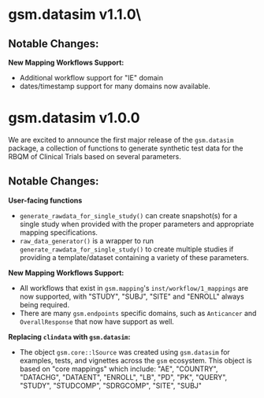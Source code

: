 # gsm.datasim v1.1.0\

## Notable Changes:
**New Mapping Workflows Support:**
- Additional workflow support for "IE" domain
- dates/timestamp support for many domains now available.

# gsm.datasim v1.0.0

We are excited to announce the first major release of the `gsm.datasim` package, 
a collection of functions to generate synthetic test data for the RBQM of Clinical Trials based on several parameters.

## Notable Changes:
**User-facing functions**
- `generate_rawdata_for_single_study()` can create snapshot(s) for a single study when provided with the proper parameters and appropriate mapping specifications.
- `raw_data_generator()` is a wrapper to run `generate_rawdata_for_single_study()` to create multiple studies if providing a template/dataset containing a variety of these parameters.

**New Mapping Workflows Support:**
- All workflows that exist in `gsm.mapping`'s `inst/workflow/1_mappings` are now supported, 
with "STUDY", "SUBJ", "SITE" and "ENROLL" always being required. 
- There are many `gsm.endpoints` specific domains, such as `Anticancer` and `OverallResponse` 
that now have support as well.

**Replacing `clindata` with `gsm.datasim`:**
- The object `gsm.core::lSource` was created using `gsm.datasim` for examples, tests, and vignettes across the `gsm` ecosystem.
This object is based on "core mappings" which include: "AE", "COUNTRY", "DATACHG", "DATAENT", "ENROLL", "LB", "PD", "PK", "QUERY", "STUDY", "STUDCOMP", "SDRGCOMP", "SITE", "SUBJ" 
